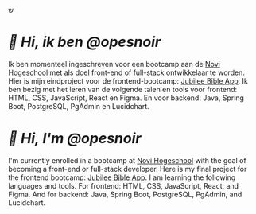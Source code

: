 ש

# **_👋 Hi, ik ben @opesnoir_**

Ik ben momenteel ingeschreven voor een bootcamp aan de [Novi Hogeschool](https://www.novi.nl/full-stack-developer/) met als doel front-end of full-stack ontwikkelaar te worden. Hier is mijn eindproject voor de frontend-bootcamp: [Jubilee Bible App](https://github.com/opesnoir/NOVI-frontend-2023-eindopdracht-mirre-jubileebibleapp). Ik ben bezig met het leren van de volgende talen en tools voor frontend: HTML, CSS, JavaScript, React en Figma. En voor backend: Java, Spring Boot, PostgreSQL, PgAdmin en Lucidchart.

# **_👋 Hi, I'm @opesnoir_**

I'm currently enrolled in a bootcamp at [Novi Hogeschool](https://www.novi.nl/full-stack-developer/)  with the goal of becoming a front-end or full-stack developer. Here is my final project for the frontend bootcamp: [Jubilee Bible App](https://github.com/opesnoir/NOVI-frontend-2023-eindopdracht-mirre-jubileebibleapp).
I am learning the following languages and tools. For frontend: HTML, CSS, JavaScript, React, and Figma. And for backend: Java, Spring Boot, PostgreSQL, PgAdmin, and Lucidchart.

<!---
opesnoir/opesnoir is a ✨ special ✨ repository because its `README.md` (this file) appears on your GitHub profile.
You can click the Preview link to take a look at your changes.
--->
